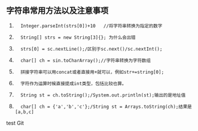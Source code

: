 ## 字符串常用方法以及注意事项

1.       Integer.parseInt(strs[0])+10   //将字符串转换为指定的数字

2.       String[] strs = new String[3]{}; 为什么会出错

3.       strs[0] = sc.nextLine();/区别于sc.next()/sc.nextInt();

4.       char[] ch = sin.toCharArray();//字符串转换为字符数组

5.       拼接字符串可以用concat或者直接用+就可以，例如str+=string[0];

6.       字符作为运算时候直接提成int类型，包括比较也算。

7.       String st = ch.toString();/System.out.println(st);输出的是地址值

8.       char[] ch = {'a','b','c'};/String st = Arrays.toString(ch);结果是[a,b,c]

test Git

